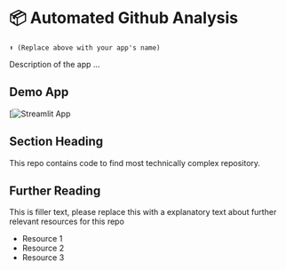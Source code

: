 # 📦 Automated Github Analysis
```
⬆️ (Replace above with your app's name)
```

Description of the app ...

## Demo App

[![Streamlit App](https://riffs14-repoinspector-streamlit-app-li9k4k.streamlit.app//)

## Section Heading

This repo contains code to find most technically complex repository. 

## Further Reading

This is filler text, please replace this with a explanatory text about further relevant resources for this repo
- Resource 1
- Resource 2
- Resource 3
